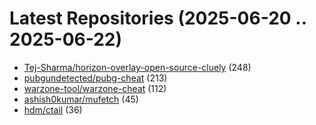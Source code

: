 # Latest Repositories (2025-06-20 .. 2025-06-22)

- [Tej-Sharma/horizon-overlay-open-source-cluely](https://github.com/Tej-Sharma/horizon-overlay-open-source-cluely) (248)
- [pubgundetected/pubg-cheat](https://github.com/pubgundetected/pubg-cheat) (213)
- [warzone-tool/warzone-cheat](https://github.com/warzone-tool/warzone-cheat) (112)
- [ashish0kumar/mufetch](https://github.com/ashish0kumar/mufetch) (45)
- [hdm/ctail](https://github.com/hdm/ctail) (36)
